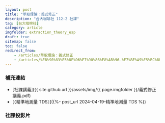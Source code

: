 ```yaml
---
layout: post
title: "萃取理論：義式修正"
description: "台大咖啡社 112-2 社課"
tag: [台大咖啡社]
category: article
imgfolder: extraction_theory_esp
draft: true
sitemap: false
toc: false
redirect_from:
    - /articles/萃取理論：義式修正
    - /articles/%E8%90%83%E5%8F%96%E7%90%86%E8%AB%96-%E7%BE%A9%E5%BC%8F%E4%BF%AE%E6%AD%A3
---
```


### 補充連結
- [社課講義]({{ site.github.url }}/assets/img/{{ page.imgfolder }}/義式修正講義.pdf)
- [〈精準地測量 TDS〉]({%- post_url 2024-04-19-精準地測量 TDS %})

### 社課投影片
<div class="row mt-md-5 mt-4 mb-md-5 mb-4 justify-content-center text-center">
    <div class="col-md-12">
        <img src="{{ site.github.url }}/assets/img/{{ page.imgfolder }}/slide_page1.webp" alt="" class="img-fluid responsive-image-horizontal" style="border:1px var(--main-text-color) solid;">
    </div>
</div>

<div class="row mt-md-5 mt-4 mb-md-5 mb-4 justify-content-center text-center">
    <div class="col-md-12">
        <img src="{{ site.github.url }}/assets/img/{{ page.imgfolder }}/slide_page2.webp" alt="" class="img-fluid responsive-image-horizontal" style="border:1px var(--main-text-color) solid;">
    </div>
</div>

<div class="row mt-md-5 mt-4 mb-md-5 mb-4 justify-content-center text-center">
    <div class="col-md-12">
        <img src="{{ site.github.url }}/assets/img/{{ page.imgfolder }}/slide_page3.webp" alt="" class="img-fluid responsive-image-horizontal" style="border:1px var(--main-text-color) solid;">
    </div>
</div>

<div class="row mt-md-5 mt-4 mb-md-5 mb-4 justify-content-center text-center">
    <div class="col-md-12">
        <img src="{{ site.github.url }}/assets/img/{{ page.imgfolder }}/slide_page4.webp" alt="" class="img-fluid responsive-image-horizontal" style="border:1px var(--main-text-color) solid;">
    </div>
</div>

<div class="row mt-md-5 mt-4 mb-md-5 mb-4 justify-content-center text-center">
    <div class="col-md-12">
        <img src="{{ site.github.url }}/assets/img/{{ page.imgfolder }}/slide_page5.webp" alt="" class="img-fluid responsive-image-horizontal" style="border:1px var(--main-text-color) solid;">
    </div>
</div>

<div class="row mt-md-5 mt-4 mb-md-5 mb-4 justify-content-center text-center">
    <div class="col-md-12">
        <img src="{{ site.github.url }}/assets/img/{{ page.imgfolder }}/slide_page6.webp" alt="" class="img-fluid responsive-image-horizontal" style="border:1px var(--main-text-color) solid;">
    </div>
</div>

<div class="row mt-md-5 mt-4 mb-md-5 mb-4 justify-content-center text-center">
    <div class="col-md-12">
        <img src="{{ site.github.url }}/assets/img/{{ page.imgfolder }}/slide_page7.webp" alt="" class="img-fluid responsive-image-horizontal" style="border:1px var(--main-text-color) solid;">
    </div>
</div>

<div class="row mt-md-5 mt-4 mb-md-5 mb-4 justify-content-center text-center">
    <div class="col-md-12">
        <img src="{{ site.github.url }}/assets/img/{{ page.imgfolder }}/slide_page8.webp" alt="" class="img-fluid responsive-image-horizontal" style="border:1px var(--main-text-color) solid;">
    </div>
</div>

<div class="row mt-md-5 mt-4 mb-md-5 mb-4 justify-content-center text-center">
    <div class="col-md-12">
        <img src="{{ site.github.url }}/assets/img/{{ page.imgfolder }}/slide_page9.webp" alt="" class="img-fluid responsive-image-horizontal" style="border:1px var(--main-text-color) solid;">
    </div>
</div>

<div class="row mt-md-5 mt-4 mb-md-5 mb-4 justify-content-center text-center">
    <div class="col-md-12">
        <img src="{{ site.github.url }}/assets/img/{{ page.imgfolder }}/slide_page10.webp" alt="" class="img-fluid responsive-image-horizontal" style="border:1px var(--main-text-color) solid;">
    </div>
</div>

<div class="row mt-md-5 mt-4 mb-md-5 mb-4 justify-content-center text-center">
    <div class="col-md-12">
        <img src="{{ site.github.url }}/assets/img/{{ page.imgfolder }}/slide_page11.webp" alt="" class="img-fluid responsive-image-horizontal" style="border:1px var(--main-text-color) solid;">
    </div>
</div>

<div class="row mt-md-5 mt-4 mb-md-5 mb-4 justify-content-center text-center">
    <div class="col-md-12">
        <img src="{{ site.github.url }}/assets/img/{{ page.imgfolder }}/slide_page12.webp" alt="" class="img-fluid responsive-image-horizontal" style="border:1px var(--main-text-color) solid;">
    </div>
</div>

<div class="row mt-md-5 mt-4 mb-md-5 mb-4 justify-content-center text-center">
    <div class="col-md-12">
        <img src="{{ site.github.url }}/assets/img/{{ page.imgfolder }}/slide_page13.webp" alt="" class="img-fluid responsive-image-horizontal" style="border:1px var(--main-text-color) solid;">
    </div>
</div>

<div class="row mt-md-5 mt-4 mb-md-5 mb-4 justify-content-center text-center">
    <div class="col-md-12">
        <img src="{{ site.github.url }}/assets/img/{{ page.imgfolder }}/slide_page14.webp" alt="" class="img-fluid responsive-image-horizontal" style="border:1px var(--main-text-color) solid;">
    </div>
</div>

<div class="row mt-md-5 mt-4 mb-md-5 mb-4 justify-content-center text-center">
    <div class="col-md-12">
        <img src="{{ site.github.url }}/assets/img/{{ page.imgfolder }}/slide_page15.webp" alt="" class="img-fluid responsive-image-horizontal" style="border:1px var(--main-text-color) solid;">
    </div>
</div>

<div class="row mt-md-5 mt-4 mb-md-5 mb-4 justify-content-center text-center">
    <div class="col-md-12">
        <img src="{{ site.github.url }}/assets/img/{{ page.imgfolder }}/slide_page16.webp" alt="" class="img-fluid responsive-image-horizontal" style="border:1px var(--main-text-color) solid;">
    </div>
</div>

<div class="row mt-md-5 mt-4 mb-md-5 mb-4 justify-content-center text-center">
    <div class="col-md-12">
        <img src="{{ site.github.url }}/assets/img/{{ page.imgfolder }}/slide_page17.webp" alt="" class="img-fluid responsive-image-horizontal" style="border:1px var(--main-text-color) solid;">
    </div>
</div>

<div class="row mt-md-5 mt-4 mb-md-5 mb-4 justify-content-center text-center">
    <div class="col-md-12">
        <img src="{{ site.github.url }}/assets/img/{{ page.imgfolder }}/slide_page18.webp" alt="" class="img-fluid responsive-image-horizontal" style="border:1px var(--main-text-color) solid;">
    </div>
</div>

<div class="row mt-md-5 mt-4 mb-md-5 mb-4 justify-content-center text-center">
    <div class="col-md-12">
        <img src="{{ site.github.url }}/assets/img/{{ page.imgfolder }}/slide_page19.webp" alt="" class="img-fluid responsive-image-horizontal" style="border:1px var(--main-text-color) solid;">
    </div>
</div>

<div class="row mt-md-5 mt-4 mb-md-5 mb-4 justify-content-center text-center">
    <div class="col-md-12">
        <img src="{{ site.github.url }}/assets/img/{{ page.imgfolder }}/slide_page20.webp" alt="" class="img-fluid responsive-image-horizontal" style="border:1px var(--main-text-color) solid;">
    </div>
</div>

<div class="row mt-md-5 mt-4 mb-md-5 mb-4 justify-content-center text-center">
    <div class="col-md-12">
        <img src="{{ site.github.url }}/assets/img/{{ page.imgfolder }}/slide_page21.webp" alt="" class="img-fluid responsive-image-horizontal" style="border:1px var(--main-text-color) solid;">
    </div>
</div>

<div class="row mt-md-5 mt-4 mb-md-5 mb-4 justify-content-center text-center">
    <div class="col-md-12">
        <img src="{{ site.github.url }}/assets/img/{{ page.imgfolder }}/slide_page22.webp" alt="" class="img-fluid responsive-image-horizontal" style="border:1px var(--main-text-color) solid;">
    </div>
</div>

<div class="row mt-md-5 mt-4 mb-md-5 mb-4 justify-content-center text-center">
    <div class="col-md-12">
        <img src="{{ site.github.url }}/assets/img/{{ page.imgfolder }}/slide_page23.webp" alt="" class="img-fluid responsive-image-horizontal" style="border:1px var(--main-text-color) solid;">
    </div>
</div>

<div class="row mt-md-5 mt-4 mb-md-5 mb-4 justify-content-center text-center">
    <div class="col-md-12">
        <img src="{{ site.github.url }}/assets/img/{{ page.imgfolder }}/slide_page24.webp" alt="" class="img-fluid responsive-image-horizontal" style="border:1px var(--main-text-color) solid;">
    </div>
</div>

<div class="row mt-md-5 mt-4 mb-md-5 mb-4 justify-content-center text-center">
    <div class="col-md-12">
        <img src="{{ site.github.url }}/assets/img/{{ page.imgfolder }}/slide_page25.webp" alt="" class="img-fluid responsive-image-horizontal" style="border:1px var(--main-text-color) solid;">
    </div>
</div>

<div class="row mt-md-5 mt-4 mb-md-5 mb-4 justify-content-center text-center">
    <div class="col-md-12">
        <img src="{{ site.github.url }}/assets/img/{{ page.imgfolder }}/slide_page26.webp" alt="" class="img-fluid responsive-image-horizontal" style="border:1px var(--main-text-color) solid;">
    </div>
</div>

<div class="row mt-md-5 mt-4 mb-md-5 mb-4 justify-content-center text-center">
    <div class="col-md-12">
        <img src="{{ site.github.url }}/assets/img/{{ page.imgfolder }}/slide_page27.webp" alt="" class="img-fluid responsive-image-horizontal" style="border:1px var(--main-text-color) solid;">
    </div>
</div>

<div class="row mt-md-5 mt-4 mb-md-5 mb-4 justify-content-center text-center">
    <div class="col-md-12">
        <img src="{{ site.github.url }}/assets/img/{{ page.imgfolder }}/slide_page28.webp" alt="" class="img-fluid responsive-image-horizontal" style="border:1px var(--main-text-color) solid;">
    </div>
</div>

<div class="row mt-md-5 mt-4 mb-md-5 mb-4 justify-content-center text-center">
    <div class="col-md-12">
        <img src="{{ site.github.url }}/assets/img/{{ page.imgfolder }}/slide_page29.webp" alt="" class="img-fluid responsive-image-horizontal" style="border:1px var(--main-text-color) solid;">
    </div>
</div>

<div class="row mt-md-5 mt-4 mb-md-5 mb-4 justify-content-center text-center">
    <div class="col-md-12">
        <img src="{{ site.github.url }}/assets/img/{{ page.imgfolder }}/slide_page30.webp" alt="" class="img-fluid responsive-image-horizontal" style="border:1px var(--main-text-color) solid;">
    </div>
</div>

<div class="row mt-md-5 mt-4 mb-md-5 mb-4 justify-content-center text-center">
    <div class="col-md-12">
        <img src="{{ site.github.url }}/assets/img/{{ page.imgfolder }}/slide_page31.webp" alt="" class="img-fluid responsive-image-horizontal" style="border:1px var(--main-text-color) solid;">
    </div>
</div>

<div class="row mt-md-5 mt-4 mb-md-5 mb-4 justify-content-center text-center">
    <div class="col-md-12">
        <img src="{{ site.github.url }}/assets/img/{{ page.imgfolder }}/slide_page32.webp" alt="" class="img-fluid responsive-image-horizontal" style="border:1px var(--main-text-color) solid;">
    </div>
</div>

<div class="row mt-md-5 mt-4 mb-md-5 mb-4 justify-content-center text-center">
    <div class="col-md-12">
        <img src="{{ site.github.url }}/assets/img/{{ page.imgfolder }}/slide_page33.webp" alt="" class="img-fluid responsive-image-horizontal" style="border:1px var(--main-text-color) solid;">
    </div>
</div>

<div class="row mt-md-5 mt-4 mb-md-5 mb-4 justify-content-center text-center">
    <div class="col-md-12">
        <img src="{{ site.github.url }}/assets/img/{{ page.imgfolder }}/slide_page34.webp" alt="" class="img-fluid responsive-image-horizontal" style="border:1px var(--main-text-color) solid;">
    </div>
</div>

<div class="row mt-md-5 mt-4 mb-md-5 mb-4 justify-content-center text-center">
    <div class="col-md-12">
        <img src="{{ site.github.url }}/assets/img/{{ page.imgfolder }}/slide_page35.webp" alt="" class="img-fluid responsive-image-horizontal" style="border:1px var(--main-text-color) solid;">
    </div>
</div>

<div class="row mt-md-5 mt-4 mb-md-5 mb-4 justify-content-center text-center">
    <div class="col-md-12">
        <img src="{{ site.github.url }}/assets/img/{{ page.imgfolder }}/slide_page36.webp" alt="" class="img-fluid responsive-image-horizontal" style="border:1px var(--main-text-color) solid;">
    </div>
</div>

<div class="row mt-md-5 mt-4 mb-md-5 mb-4 justify-content-center text-center">
    <div class="col-md-12">
        <img src="{{ site.github.url }}/assets/img/{{ page.imgfolder }}/slide_page37.webp" alt="" class="img-fluid responsive-image-horizontal" style="border:1px var(--main-text-color) solid;">
    </div>
</div>

<div class="row mt-md-5 mt-4 mb-md-5 mb-4 justify-content-center text-center">
    <div class="col-md-12">
        <img src="{{ site.github.url }}/assets/img/{{ page.imgfolder }}/slide_page38.webp" alt="" class="img-fluid responsive-image-horizontal" style="border:1px var(--main-text-color) solid;">
    </div>
</div>

<div class="row mt-md-5 mt-4 mb-md-5 mb-4 justify-content-center text-center">
    <div class="col-md-12">
        <img src="{{ site.github.url }}/assets/img/{{ page.imgfolder }}/slide_page39.webp" alt="" class="img-fluid responsive-image-horizontal" style="border:1px var(--main-text-color) solid;">
    </div>
</div>

<div class="row mt-md-5 mt-4 mb-md-5 mb-4 justify-content-center text-center">
    <div class="col-md-12">
        <img src="{{ site.github.url }}/assets/img/{{ page.imgfolder }}/slide_page40.webp" alt="" class="img-fluid responsive-image-horizontal" style="border:1px var(--main-text-color) solid;">
    </div>
</div>

<div class="row mt-md-5 mt-4 mb-md-5 mb-4 justify-content-center text-center">
    <div class="col-md-12">
        <img src="{{ site.github.url }}/assets/img/{{ page.imgfolder }}/slide_page41.webp" alt="" class="img-fluid responsive-image-horizontal" style="border:1px var(--main-text-color) solid;">
    </div>
</div>

<div class="row mt-md-5 mt-4 mb-md-5 mb-4 justify-content-center text-center">
    <div class="col-md-12">
        <img src="{{ site.github.url }}/assets/img/{{ page.imgfolder }}/slide_page42.webp" alt="" class="img-fluid responsive-image-horizontal" style="border:1px var(--main-text-color) solid;">
    </div>
</div>

<div class="row mt-md-5 mt-4 mb-md-5 mb-4 justify-content-center text-center">
    <div class="col-md-12">
        <img src="{{ site.github.url }}/assets/img/{{ page.imgfolder }}/slide_page43.webp" alt="" class="img-fluid responsive-image-horizontal" style="border:1px var(--main-text-color) solid;">
    </div>
</div>

<div class="row mt-md-5 mt-4 mb-md-5 mb-4 justify-content-center text-center">
    <div class="col-md-12">
        <img src="{{ site.github.url }}/assets/img/{{ page.imgfolder }}/slide_page44.webp" alt="" class="img-fluid responsive-image-horizontal" style="border:1px var(--main-text-color) solid;">
    </div>
</div>

<div class="row mt-md-5 mt-4 mb-md-5 mb-4 justify-content-center text-center">
    <div class="col-md-12">
        <img src="{{ site.github.url }}/assets/img/{{ page.imgfolder }}/slide_page45.webp" alt="" class="img-fluid responsive-image-horizontal" style="border:1px var(--main-text-color) solid;">
    </div>
</div>
